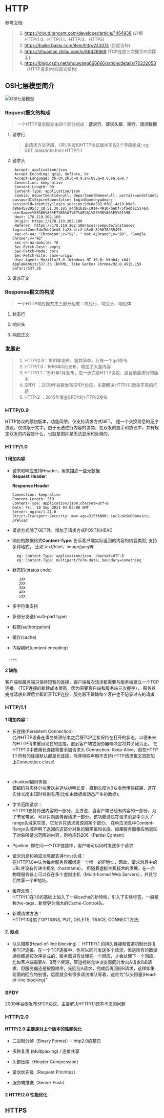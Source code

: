 # HTTP 
参考文档:
> 1. https://cloud.tencent.com/developer/article/1464938 (详解HTTP/1.0、HTTP/1.1、HTTP/2、HTTPS)
> 2. https://baike.baidu.com/item/http/243074 (百度百科)
> 3. https://zhuanlan.zhihu.com/p/86426969 (TCP连接三次握手四次挥手)
> 4. https://blog.csdn.net/shouwang666666/article/details/70232053 （HTTP请求/响应报文结构）

## OSI七层模型简介
![OSI七层模型](./images/OSI七层模型.png)


### Request报文的构成
> 一个HTTP请求报文由四个部分组成：**请求行**、**请求头部**、**空行**、**请求数据**
1. 请求行
   > 由请求方法字段、URL字段和HTTP协议版本字段3个字段组成: eg:  GET /data/info.html HTTP/1.1
2. 请求头
   ```
    Accept: application/json
    Accept-Encoding: gzip, deflate, br
    Accept-Language: zh-CN,zh;q=0.9,en-US;q=0.8,en;q=0.7
    Connection: keep-alive
    Content-Length: 99
    Content-Type: application/json
    Cookie: departmentId=null; departmentName=null; portals=undefined; passwordIsExpireSoon=false; loginName=hyadmin; sessionId=identity:login.session:9de0a582-0f01-4a19-b9a5-d9a6452295c3_10.51.30.185_a4db1b18-c91e-4910-bebf-5faeba1517e0; userName=%E8%B6%85%E7%BA%A7%E7%AE%A1%E7%90%86%E5%91%98
    Host: 178.119.202.100
    Origin: https://178.119.202.100
    Referer: https://178.119.202.100/acos/compute/instance?logicalZoneId=7bb23ed8-1a23-4fc2-b5e0-829078285495
    sec-ch-ua: "Chromium";v="92", " Not A;Brand";v="99", "Google Chrome";v="92"
    sec-ch-ua-mobile: ?0
    Sec-Fetch-Dest: empty
    Sec-Fetch-Mode: cors
    Sec-Fetch-Site: same-origin
    User-Agent: Mozilla/5.0 (Windows NT 10.0; Win64; x64) AppleWebKit/537.36 (KHTML, like Gecko) Chrome/92.0.4515.159 Safari/537.36
    ```
3. 请求正文

### Response报文的构成
> 一个HTTP响应报文由三部分组成：响应行、响应头、响应体
1. 状态行
   
2. 响应头
3. 响应正文

### 发展史
> 1. HTTP/0.9：1991年发布，极其简单，只有一个get命令
> 2. HTTP/1.0：1996年5月发布，增加了大量内容
> 3. HTTP/1.1：1997年1月发布，进一步完善HTTP协议，是目前最流行的版本
> 4. SPDY ：2009年谷歌发布SPDY协议，主要解决HTTP/1.1效率不高的问题
> 5. HTTP/2 ：2015年借鉴SPDY的HTTP/2发布

###  HTTP/0.9

  HTTP协议的最初版本，功能简陋，仅支持请求方式GET。 是一个交换信息的无序协议，仅仅限于文字。由于无法进行内容的协商，在双发的握手和协议中，并有规定双发的内容是什么，也就是图片是无法显示和处理的。

###  HTTP/1.0

#### 1 增加内容

 *  请求和响应支持Header，用来描述一些元数据.<br>
    **Request Header**:
    
    **Response Header**
    ```
    Connection: keep-alive
    Content-Length: 219
    Content-Type: application/json;charset=utf-8
    Date: Fri, 10 Sep 2021 04:05:08 GMT
    Server: nginx/1.21.0
    Strict-Transport-Security: max-age=31536000; includeSubDomains; preload
    ```
 *  请求方式除了GET外，增加了请求方式POST和HEAD
 *  响应的数据格式**Content-Type**: 告诉客户端实际返回的内容的内容类型,  支持多种格式， 比如 text/html、image/jpeg等
    ```
      eg: Content-Type: application/json; charset=UTF-8
      eg: Content-Type: multipart/form-data; boundary=something
    ```
 *  状态码(status code)
    ```
       1XX
       2XX
       3XX
       4XX
       5XX
    ```
 *  多字符集支持 
 *  多部分发送(multi-part type)
 *  权限(authorization)
 *  缓存(cache) 
 *  内容编码(content encoding）

   &nbsp;&nbsp;&nbsp;。。。。

#### 2 缺陷 
客户端和服务端只保持短暂的连接，客户端每次请求都需要与服务端建立一个TCP连接。（TCP连接的新建成本很高，因为需要客户端和服务端三次握手），
服务器完成请求处理后立即断开TCP连接，服务器不跟踪每个客户也不记录过去的请求

###  HTTP/1.1
#### 1 增加内容：

 * 长连接(Persistent Connection)：</br>
   允许HTTP设备在事务处理结束之后将TCP连接保持在打开的状态，以便未来的HTTP请求重用现在的连接，直到客户端或服务器端决定将其关闭为止。
   在HTTP1.0中使用长连接需要添加请求头 Connection: Keep-Alive，而在HTTP 1.1 所有的连接默认都是长连接，除非特殊声明不支持(HTTP请求报文首部加上Connection: close)
   
   &nbsp;
* chunked编码传输：</br>
   该编码将实体分块传送并逐块标明长度，直到长度为0块表示传输结束，这在实体长度未知时特别有用(比如由数据库动态产生的数据);
 

* 字节范围请求：</br>
  HTTP1.1支持传送内容的一部分。比方说，当客户端已经有内容的一部分，为了节省带宽，可以只向服务器请求一部分。该功能通过在请求消息中引入了range头域来实现，它允许只请求资源的某个部分。
  在响应消息中Content-Range头域声明了返回的这部分对象的偏移值和长度。如果服务器相应地返回了对象所请求范围的内容，则响应码206（Partial Content）
 

* Pipeline: 即在同一个TCP连接中，客户端可以同时发送多个请求
 

* 请求消息和响应消息都支持Host头域：</br>
  在HTTP1.0中认为每台服务器都绑定一个唯一的IP地址，因此，请求消息中的URL并没有传递主机名（hostname）。
  但随着虚拟主机技术的发展，在一台物理服务器上可以存在多个虚拟主机（Multi-homed Web Servers），并且它们共享一个IP地址。


* 缓存处理：</br>
  HTTP/1.1在1.0的基础上加入了一些cache的新特性，引入了实体标签，一般被称为e-tags，新增更为强大的Cache-Control头。
  

* 新增请求方法：</br>
  HTTP1.1增加了OPTIONS, PUT, DELETE, TRACE, CONNECT方法;
  

#### 2. 缺点
* 队头阻塞(Head-of-line blocking)：
HTTP/1.1 的持久连接和管道机制允许复用TCP连接，在一个TCP连接中，也可以同时发送多个请求，但是所有的数据通信都是按次序完成的，服务器只有处理完一个回应，才会处理下一个回应。
比如客户端需要A、B两个资源，管道机制允许浏览器同时发出A请求和B请求，但服务器还是按照顺序，先回应A请求，完成后再回应B请求，这样如果前面的回应特别慢，后面就会有很多请求排队等着，这称为"队头阻塞(Head-of-line blocking)"

### SPDY 
2009年谷歌发布SPDY协议，主要解决HTTP/1.1效率不高的问题

### HTTP/2.0

####  HTTP/2.0 主要是对上个版本的性能优化

* 二进制分帧（Binary Format）- http2.0的基石

* 多路复用 (Multiplexing) / 连接共享

* 头部压缩（Header Compression）

* 请求优先级（Request Priorities）

* 服务端推送（Server Push）



#### 2 HTTP/2.0 性能优化


## HTTPS




